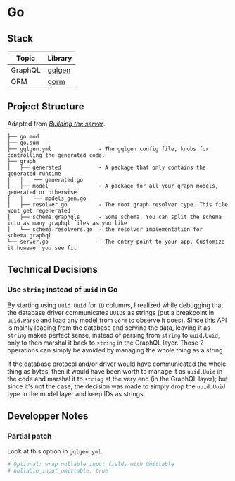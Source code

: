 # Go

## Stack

| Topic   | Library                                       |
| ------- | --------------------------------------------- |
| GraphQL | [gqlgen](https://gqlgen.com/getting-started/) |
| ORM     | [gorm](https://gorm.io/docs/)                 |

## Project Structure

Adapted from _[Building the server](https://gqlgen.com/getting-started/#building-the-server)_.

```
├── go.mod
├── go.sum
├── gqlgen.yml               - The gqlgen config file, knobs for controlling the generated code.
├── graph
│   ├── generated            - A package that only contains the generated runtime
│   │   └── generated.go
│   ├── model                - A package for all your graph models, generated or otherwise
│   │   └── models_gen.go
│   ├── resolver.go          - The root graph resolver type. This file wont get regenerated
│   ├── schema.graphqls      - Some schema. You can split the schema into as many graphql files as you like
│   └── schema.resolvers.go  - the resolver implementation for schema.graphql
└── server.go                - The entry point to your app. Customize it however you see fit
```

## Technical Decisions

### Use `string` instead of `uuid` in Go

By starting using `uuid.Uuid` for `ID` columns, I realized while debugging that the database driver communicates `UUID`s as strings (put a breakpoint in `uuid.Parse` and load any model from `Gorm` to observe it does). Since this API is mainly loading from the database and serving the data, leaving it as `string` makes perfect sense, instead of parsing from `string` to `uuid.Uuid`, only to then marshal it back to `string` in the GraphQL layer. Those 2 operations can simply be avoided by managing the whole thing as a string.

If the database protocol and/or driver would have communicated the whole thing as bytes, then it would have been worth to manage it as `uuid.Uuid` in the code and marshal it to `string` at the very end (in the GraphQL layer); but since it's not the case, the decision was made to simply drop the `uuid.Uuid` type in the model layer and keep IDs as strings.

## Developper Notes

### Partial patch

Look at this option in `gqlgen.yml`.

```yaml
# Optional: wrap nullable input fields with Omittable
# nullable_input_omittable: true
```
